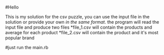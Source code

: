#Hello

This is my solution for the csv puzzle, you can use the input file in the solution or provide your own _in the same format_.
the program will read the input file and produce two files
*file_1.csv will contain the products and average for each product
*file_2.csv will contain the product and it's most popular brand

#just run the main.rb
